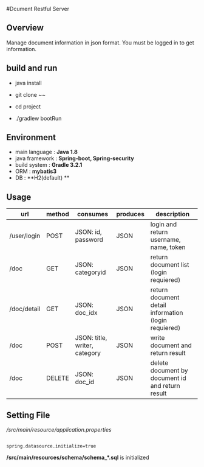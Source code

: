 #Dcument Restful Server

## Overview

Manage document information in json format.
You must be logged in to get information.


## build and run 
- java install

- git clone ~~
- cd project  
- ./gradlew bootRun

## Environment

- main language : **Java 1.8**
- java framework : **Spring-boot, Spring-security**
- build system : **Gradle 3.2.1**
- ORM : **mybatis3**
- DB : **H2(default) **

## Usage

| url         | method | consumes                       | produces | description                              |
| ----------- | ------ | ------------------------------ | -------- | ---------------------------------------- |
| /user/login | POST   | JSON: id, password             | JSON     | login and return username, name, token   |
| /doc        | GET    | JSON: categoryid               | JSON     | return document list (login requiered)   |
| /doc/detail | GET    | JSON: doc_idx                  | JSON     | return document detail information (login requiered) |
| /doc        | POST   | JSON:  title, writer, category | JSON     | write document and return result         |
| /doc        | DELETE | JSON: doc_id                   | JSON     | delete document by document id  and return result |

## Setting File

*/src/main/resource/application.properties*

```

spring.datasource.initialize=true

```

**/src/main/resources/schema/schema_*.sql** is initialized
